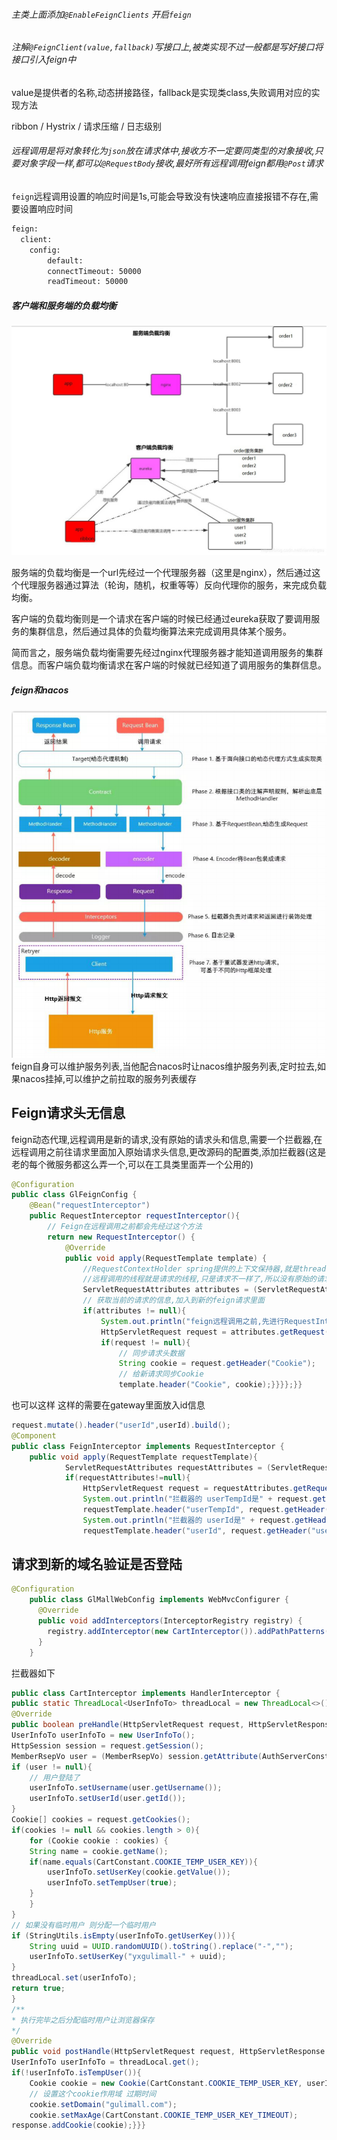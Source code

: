 

###### 主类上面添加``@EnableFeignClients`` 开启``feign``
###### 注解``@FeignClient(value,fallback)``写接口上,被类实现不过一般都是写好接口将接口引入feign中
value是提供者的名称,动态拼接路径，fallback是实现类class,失败调用对应的实现方法

ribbon / Hystrix / 请求压缩 / 日志级别

###### 远程调用是将对象转化为``json``放在请求体中,接收方不一定要同类型的对象接收,只要对象字段一样,都可以``@RequestBody``接收,最好所有远程调用feign都用``@Post``请求
``feign``远程调用设置的响应时间是1s,可能会导致没有快速响应直接报错不存在,需要设置响应时间

```xml
feign:
  client:
	config:
		default:
		connectTimeout: 50000
		readTimeout: 50000
```

##### 客户端和服务端的负载均衡
![](/spring%20boot&cloud/img/serverLoadblance.jpg)

服务端的负载均衡是一个url先经过一个代理服务器（这里是nginx），然后通过这个代理服务器通过算法（轮询，随机，权重等等）反向代理你的服务，来完成负载均衡。

客户端的负载均衡则是一个请求在客户端的时候已经通过eureka获取了要调用服务的集群信息，然后通过具体的负载均衡算法来完成调用具体某个服务。

简而言之，服务端负载均衡需要先经过nginx代理服务器才能知道调用服务的集群信息。而客户端负载均衡请求在客户端的时候就已经知道了调用服务的集群信息。

##### feign和nacos
![](/spring%20boot&cloud/img/FeignRequest.png)
feign自身可以维护服务列表,当他配合nacos时让nacos维护服务列表,定时拉去,如果nacos挂掉,可以维护之前拉取的服务列表缓存

## Feign请求头无信息
feign动态代理,远程调用是新的请求,没有原始的请求头和信息,需要一个拦截器,在远程调用之前往请求里面加入原始请求头信息,更改源码的配置类,添加拦截器(这是老的每个微服务都这么弄一个,可以在工具类里面弄一个公用的)

``` java
@Configuration
public class GlFeignConfig {
	@Bean("requestInterceptor")
	public RequestInterceptor requestInterceptor(){
		// Feign在远程调用之前都会先经过这个方法
		return new RequestInterceptor() {
			@Override
			public void apply(RequestTemplate template) {
				//RequestContextHolder spring提供的上下文保持器,就是threadlocal, 拿到刚进来的这个原始请求
				//远程调用的线程就是请求的线程,只是请求不一样了,所以没有原始的请求头
				ServletRequestAttributes attributes = (ServletRequestAttributes) RequestContextHolder.getRequestAttributes();
				// 获取当前的请求的信息,加入到新的feign请求里面
				if(attributes != null){
					System.out.println("feign远程调用之前,先进行RequestInterceptor.apply");
					HttpServletRequest request = attributes.getRequest();
					if(request != null){
						// 同步请求头数据
						String cookie = request.getHeader("Cookie");
						// 给新请求同步Cookie
						template.header("Cookie", cookie);}}}};}}
```

也可以这样 这样的需要在gateway里面放入id信息  
```java
request.mutate().header("userId",userId).build();
@Component
public class FeignInterceptor implements RequestInterceptor {
	public void apply(RequestTemplate requestTemplate){
			ServletRequestAttributes requestAttributes = (ServletRequestAttributes) RequestContextHolder.getRequestAttributes();
			if(requestAttributes!=null){
				HttpServletRequest request = requestAttributes.getRequest();
				System.out.println("拦截器的 userTempId是" + request.getHeader("userTempId"));
				requestTemplate.header("userTempId", request.getHeader("userTempId"));
				System.out.println("拦截器的 userId是" + request.getHeader("userId"));
				requestTemplate.header("userId", request.getHeader("userId"));}}}
```


## 请求到新的域名验证是否登陆
``` java
@Configuration
	public class GlMallWebConfig implements WebMvcConfigurer {
	  @Override
	  public void addInterceptors(InterceptorRegistry registry) {
	    registry.addInterceptor(new CartInterceptor()).addPathPatterns("/**");
	  }
	}
```

拦截器如下

```java
public class CartInterceptor implements HandlerInterceptor {
public static ThreadLocal<UserInfoTo> threadLocal = new ThreadLocal<>();
@Override
public boolean preHandle(HttpServletRequest request, HttpServletResponse response, Object handler) throws Exception {
UserInfoTo userInfoTo = new UserInfoTo();
HttpSession session = request.getSession();
MemberRsepVo user = (MemberRsepVo) session.getAttribute(AuthServerConstant.LOGIN_USER);
if (user != null){
	// 用户登陆了
	userInfoTo.setUsername(user.getUsername());
	userInfoTo.setUserId(user.getId());
}
Cookie[] cookies = request.getCookies();
if(cookies != null && cookies.length > 0){
	for (Cookie cookie : cookies) {
	String name = cookie.getName();
	if(name.equals(CartConstant.COOKIE_TEMP_USER_KEY)){
		userInfoTo.setUserKey(cookie.getValue());
		userInfoTo.setTempUser(true);
	}
	}
}
// 如果没有临时用户 则分配一个临时用户
if (StringUtils.isEmpty(userInfoTo.getUserKey())){
	String uuid = UUID.randomUUID().toString().replace("-","");
	userInfoTo.setUserKey("yxgulimall-" + uuid);
}
threadLocal.set(userInfoTo);
return true;
}
/**
* 执行完毕之后分配临时用户让浏览器保存
*/
@Override
public void postHandle(HttpServletRequest request, HttpServletResponse response, Object handler, ModelAndView modelAndView) throws Exception {
UserInfoTo userInfoTo = threadLocal.get();
if(!userInfoTo.isTempUser()){
	Cookie cookie = new Cookie(CartConstant.COOKIE_TEMP_USER_KEY, userInfoTo.getUserKey());
	// 设置这个cookie作用域 过期时间
	cookie.setDomain("gulimall.com");
	cookie.setMaxAge(CartConstant.COOKIE_TEMP_USER_KEY_TIMEOUT);
response.addCookie(cookie);}}}
```
